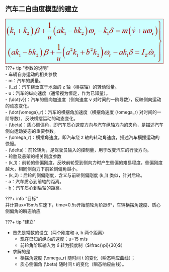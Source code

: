 ## 汽车二自由度模型的建立
![](png/Pasted%20image%2020251017145135.png)  
???+ tip "参数的说明"  
    - 车辆自身运动的相关参数  
        - m：汽车的质量。  
        - \(I_z\)：汽车绕垂直于地面的 z 轴（横摆轴）的转动惯量。  
        - u：汽车的纵向速度（通常视为恒定，作为已知量）。  
        - \(\dot{v}\)：汽车的侧向加速度（侧向速度 v 对时间的一阶导数），反映侧向运动的动态变化。  
        - \(\dot{\omega}_r\)：汽车的横摆角加速度（横摆角速度 \(\omega_r\) 对时间的一阶导数），反映横摆运动的动态变化。  
        - \(\beta\)：质心侧偏角，即汽车质心速度方向与汽车纵轴方向的夹角，是描述汽车侧向运动姿态的重要参数。  
        - \(\omega_r\)：横摆角速度，即汽车绕 z 轴的转动角速度，描述汽车横摆运动的快慢。  
        - \(\delta\)：前轮转角，是驾驶员输入的控制量，用于改变汽车的行驶方向。  
    - 轮胎及悬架的相关刚度参数  
        -  \(k_1\)：前轮的侧偏刚度，反映前轮受到侧向力时产生侧偏的难易程度，侧偏刚度越大，相同侧向力下前轮侧偏角越小。  
        - \(k_2\)：后轮的侧偏刚度，含义与前轮侧偏刚度 \(k_1\) 类似，针对后轮。  
        - a：汽车质心到前轴的距离。  
        - b：汽车质心到后轴的距离。  

???+ info "目标"  
    并计算ux=15m/s车速下，time=0.5s开始前轮角阶跃6°，车辆横摆角速度、质心侧偏角的瞬态响应

???+ tip "建立"
- 首先是常数的设立（两个刚度和 a, b 两个距离）
    - 现在已知的纵向的速度：u=15 m/s
    - 前轮角阶跃输入为 $\delta$ 转为弧度制（$\frac{\pi}{30}$）
- 求解的是
    - 横摆角速度 \(\omega_r\) 随时间 t 的变化（瞬态响应曲线）；
    - 质心侧偏角 \(\beta\) 随时间 t 的变化（瞬态响应曲线）。